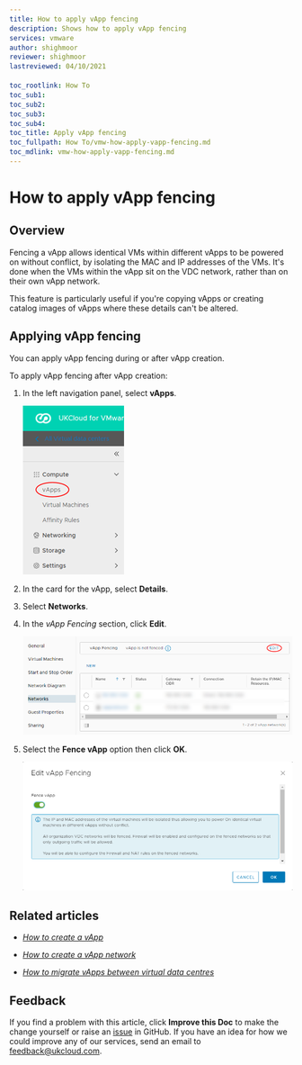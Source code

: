 ```yaml
---
title: How to apply vApp fencing
description: Shows how to apply vApp fencing
services: vmware
author: shighmoor
reviewer: shighmoor
lastreviewed: 04/10/2021

toc_rootlink: How To
toc_sub1:
toc_sub2:
toc_sub3:
toc_sub4:
toc_title: Apply vApp fencing
toc_fullpath: How To/vmw-how-apply-vapp-fencing.md
toc_mdlink: vmw-how-apply-vapp-fencing.md
---
```


# How to apply vApp fencing

## Overview

Fencing a vApp allows identical VMs within different vApps to be powered on without conflict, by isolating the MAC and IP addresses of the VMs. It's done when the VMs within the vApp sit on the VDC network, rather than on their own vApp network.

This feature is particularly useful if you're copying vApps or creating catalog images of vApps where these details can't be altered.

## Applying vApp fencing

You can apply vApp fencing during or after vApp creation.

To apply vApp fencing after vApp creation:

1. In the left navigation panel, select **vApps**.

   ![vApps tab in VMware Cloud Director](images/vmw-vcd10.1-tab-vapps.png)

2. In the card for the vApp, select **Details**.

3. Select **Networks**.

4. In the *vApp Fencing* section, click **Edit**.

    ![Edit button for vApp network fencing](images/vmw-vcd10.1-btn-vapp-network-fence.png)

5. Select the **Fence vApp** option then click **OK**.

    ![Edit vApp Fencing dialog box](images/vmw-vcd-vapp-fencing.png)

## Related articles

- [*How to create a vApp*](vmw-how-create-vapp.md)

- [*How to create a vApp network*](vmw-how-create-vapp-network.md)

- [*How to migrate vApps between virtual data centres*](vmw-how-migrate-vapp.md)

## Feedback

If you find a problem with this article, click **Improve this Doc** to make the change yourself or raise an [issue](https://github.com/UKCloud/documentation/issues) in GitHub. If you have an idea for how we could improve any of our services, send an email to <feedback@ukcloud.com>.
